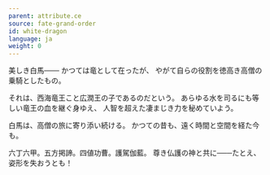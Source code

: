 ```yaml
---
parent: attribute.ce
source: fate-grand-order
id: white-dragon
language: ja
weight: 0
---
```


美しき白馬───
かつては竜として在ったが、
やがて自らの役割を徳高き高僧の乗騎としたもの。

それは、西海竜王こと広潤王の子であるのだという。
あらゆる水を司るにも等しい竜王の血を継ぐ身ゆえ、
人智を超えた凄まじき力を秘めていよう。

白馬は、高僧の旅に寄り添い続ける。
かつての昔も、遠く時間と空間を経た今も。

六丁六甲。五方掲諦。四値功曹。護駕伽藍。
尊き仏護の神と共に───たとえ、姿形を失おうとも！
